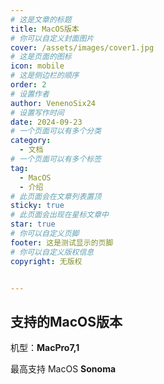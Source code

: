 ```yaml
---
# 这是文章的标题
title: MacOS版本
# 你可以自定义封面图片
cover: /assets/images/cover1.jpg
# 这是页面的图标
icon: mobile
# 这是侧边栏的顺序
order: 2
# 设置作者
author: VenenoSix24
# 设置写作时间
date: 2024-09-23
# 一个页面可以有多个分类
category:
  - 文档
# 一个页面可以有多个标签
tag:
  - MacOS
  - 介绍
# 此页面会在文章列表置顶
sticky: true
# 此页面会出现在星标文章中
star: true
# 你可以自定义页脚
footer: 这是测试显示的页脚
# 你可以自定义版权信息
copyright: 无版权


---
```


## 支持的MacOS版本

机型：**MacPro7,1**

最高支持 MacOS **Sonoma**